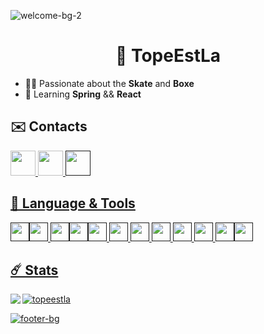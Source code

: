 ![welcome-bg-2](https://user-images.githubusercontent.com/50290580/124369381-11ed1800-dc74-11eb-90a9-2ff2073c3b97.jpg)

<h1 align="center">📡 TopeEstLa</h1>

- 🏄🏼 Passionate about the **Skate** and **Boxe**
- 🌱 Learning **Spring** && **React**

## ✉️ Contacts

<p align="left">

<a href="https://twitter.com/TopeEstPasLa"><img height="40" src="https://img.shields.io/badge/Twitter-1DA1F2?style=for-the-badge&logo=twitter&logoColor=white">
<a href="mailto:contact.tope95@gmail.com"><img height="40" src="https://img.shields.io/badge/Gmail-D14836?style=for-the-badge&logo=gmail&logoColor=white">
<a href=""><img height="40" src="https://discord.c99.nl/widget/theme-3/424290757445419009.png">

## 🧵 Language & Tools

<p align="left"> 

<img height="30" src="https://img.shields.io/badge/Java-ED8B00?style=for-the-badge&logo=java&logoColor=white"><img height="30" src="https://img.shields.io/badge/JavaScript-F7DF1E?style=for-the-badge&logo=javascript&logoColor=black"> <img height="30" src="https://img.shields.io/badge/IntelliJIDEA-000000.svg?style=for-the-badge&logo=intellij-idea&logoColor=white"><img height="30" src="https://img.shields.io/badge/WebStorm-000000?style=for-the-badge&logo=WebStorm&logoColor=white"><img height="30" src="https://img.shields.io/badge/PyCharm-000000.svg?&style=for-the-badge&logo=PyCharm&logoColor=white"> <img height="30" src="https://img.shields.io/badge/MySQL-00000F?style=for-the-badge&logo=mysql&logoColor=white">
<img height="30" src="https://img.shields.io/badge/MariaDB-003545?style=for-the-badge&logo=mariadb&logoColor=white">
<img height="30" src="https://img.shields.io/badge/PostgreSQL-316192?style=for-the-badge&logo=postgresql&logoColor=white"> 
<img height="30" src="https://img.shields.io/badge/redis-%23DD0031.svg?&style=for-the-badge&logo=redis&logoColor=white">
<img height="30" src="https://img.shields.io/badge/rabbitmq-%23FF6600.svg?&style=for-the-badge&logo=rabbitmq&logoColor=white"> 
<img height="30" src="https://img.shields.io/badge/Arduino-00979D?style=for-the-badge&logo=Arduino&logoColor=white"><img height="30" src="https://img.shields.io/badge/Raspberry%20Pi-A22846?style=for-the-badge&logo=Raspberry%20Pi&logoColor=white">

## ☄️ Stats

<img  align="left" src="https://github-readme-stats.vercel.app/api/wakatime?username=TopeEstLa&theme=blue-green">
<img align="center" src="https://github-readme-stats.vercel.app/api?username=TopeEstLa&theme=blue-green" alt="topeestla" />

![footer-bg](https://user-images.githubusercontent.com/50290580/124369382-144f7200-dc74-11eb-807a-f10a7a502dd9.jpg)
